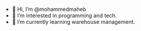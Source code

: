 - 👋 Hi, I’m @mohammedmaheb
- 👀 I’m interested in programming and tech.
- 🌱 I’m currently learning warehouse management.

<!---
mohammedmaheb/mohammedmaheb is a ✨ special ✨ repository because its `README.md` (this file) appears on your GitHub profile.
You can click the Preview link to take a look at your changes.
--->
